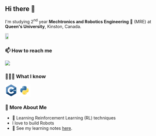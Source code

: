 ## Hi there 👋

I'm studying 2<sup>nd</sup> year **Mechtronics and Robotics Engineering** 🤖 (MRE) at **Queen's University**, Kinston, Canada.

<a href="https://smithengineering.queensu.ca/mre/about/index.html" target="_blank"><img src="https://www.queensu.ca/artsci_online/themes/custom/queensu_artsci_online/img/logo.png" width="15%" height="15%" /></a>

### 📫 How to reach me

[<img src="https://img.icons8.com/color/48/000000/linkedin.png" width="3.5%"/>](https://www.linkedin.com/in/nishith-ravuri-07b622283/)

### 👨🏻‍💻 What I know
<code><img height="40" src="https://raw.githubusercontent.com/github/explore/80688e429a7d4ef2fca1e82350fe8e3517d3494d/topics/cpp/cpp.png"></code>
<code><img height="40" src="https://raw.githubusercontent.com/github/explore/80688e429a7d4ef2fca1e82350fe8e3517d3494d/topics/python/python.png"></code>

### 📖 More About Me
- 🔭 Learning Reinforcement Learning (RL) techniques
- I love to build Robots
- 📝 See my learning notes [here]().
